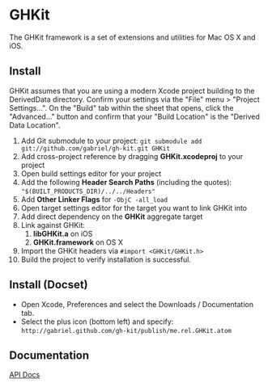 GHKit
========

The GHKit framework is a set of extensions and utilities for Mac OS X and iOS.


Install
-------

GHKit assumes that you are using a modern Xcode project building to the DerivedData directory. Confirm your settings
via the "File" menu > "Project Settings...". On the "Build" tab within the sheet that opens, click the "Advanced..."
button and confirm that your "Build Location" is the "Derived Data Location".

1. Add Git submodule to your project: `git submodule add git://github.com/gabriel/gh-kit.git GHKit`
1. Add cross-project reference by dragging **GHKit.xcodeproj** to your project
1. Open build settings editor for your project
1. Add the following **Header Search Paths** (including the quotes): `"$(BUILT_PRODUCTS_DIR)/../../Headers"`
1. Add **Other Linker Flags** for `-ObjC -all_load`
1. Open target settings editor for the target you want to link GHKit into
1. Add direct dependency on the **GHKit** aggregate target
1. Link against GHKit:
    1. **libGHKit.a** on iOS
    1. **GHKit.framework** on OS X
1. Import the GHKit headers via `#import <GHKit/GHKit.h>`
1. Build the project to verify installation is successful.


Install (Docset)
----------------

- Open Xcode, Preferences and select the Downloads / Documentation tab.
- Select the plus icon (bottom left) and specify: `http://gabriel.github.com/gh-kit/publish/me.rel.GHKit.atom`

Documentation
--------

[API Docs](http://gabriel.github.com/gh-kit/)
